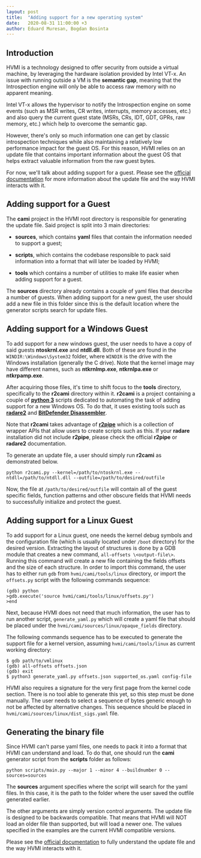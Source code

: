 ```yaml
---
layout: post
title:  "Adding support for a new operating system"
date:   2020-08-31 11:00:00 +3
author: Eduard Muresan, Bogdan Bosinta
---
```


## Introduction

HVMI is a technology designed to offer security from outside a virtual
machine, by leveraging the hardware isolation provided by Intel VT-x. An
issue with running outside a VM is the **semantic gap**, meaning that
the Introspection engine will only be able to access raw memory with no
apparent meaning.

Intel VT-x allows the hypervisor to notify the Introspection engine on
some events (such as MSR writes, CR writes, interrupts, memory accesses,
etc.) and also query the current guest state (MSRs, CRs, IDT, GDT,
GPRs, raw memory, etc.) which help to overcome the semantic gap.

However, there's only so much information one can get by classic
introspection techniques while also maintaining a relatively low
performance impact for the guest OS. For this reason, HVMI relies on an
update file that contains important information about the guest OS that
helps extract valuable information from the raw guest bytes. 

For now, we'll talk about adding support for a guest. Please see the
[official documentation](http://hvmi.readthedocs.io) for more information about
the update file and the way HVMI interacts with it.

## Adding support for a Guest

The **cami** project in the HVMI root directory is responsible for
generating the update file. Said project is split into 3 main
directories:

- **sources**, which contains **yaml** files that contain the information needed to support a guest;

- **scripts**, which contains the codebase responsible to pack said information into a format that will later be loaded by HVMI;

- **tools** which contains a number of utilities to make life easier when adding support for a guest.

The **sources** directory already contains a couple of yaml files
that describe a number of guests. When adding support for a new guest,
the user should add a new file in this folder since this is the default
location where the generator scripts search for update files.

## Adding support for a Windows Guest

To add support for a new windows guest, the user needs to have a copy of
said guests **ntoskrnl.exe** and **ntdll.dll**. Both of these are found
in the `WINDIR:\Windows\System32` folder, where `WINDIR` is the
drive with the Windows installation (generally the C drive). Note that
the kernel image may have different names, such as **ntkrnlmp.exe**,
**ntkrnlpa.exe** or **ntkrpamp.exe**.

After acquiring those files, it's time to shift focus to the **tools**
directory, specifically to the **r2cami** directory within it.
**r2cami** is a project containing a couple of [**python 3**](https://www.python.org/downloads/) 
scripts dedicated to automating the task of adding support
for a new Windows OS. To do that, it uses existing tools such as
[**radare2**](https://rada.re/n/) and [**BitDefender Disassembler**](https://github.com/bitdefender/bddisasm).

Note that **r2cami** takes advantage of [**r2pipe**](https://github.com/radareorg/radare2-r2pipe) 
which is a collection of wrapper APIs that allow users to create scripts
such as this. If your **radare** installation did not include
**r2pipe**, please check the official **r2pipe** or **radare2**
documentation.

To generate an update file, a user should simply run **r2cami** as
demonstrated below.

```console
python r2cami.py --kernel=/path/to/ntoskrnl.exe --ntdll=/path/to/ntdll.dll --outfile=/path/to/desired/outfile
```

Now, the file at `/path/to/desired/outfile` will contain all of the
guest specific fields, function patterns and other obscure fields that
HVMI needs to successfully initialize and protect the guest.

## Adding support for a Linux Guest

To add support for a Linux guest, one needs the kernel debug symbols and 
the configuration file (which is usually located under `/boot` directory) for
the desired version. Extracting the layout of structures is done by a
GDB module that creates a new command, `all-offsets \<output-file\>`.
Running this command will create a new file containing the fields
offsets and the size of each structure. In order to import this command,
the user has to either run `gdb` from `hvmi/cami/tools/linux` directory, or
import the `offsets.py` script with the following commands sequence:

```console
(gdb) python
>gdb.execute('source hvmi/cami/tools/linux/offsets.py')
>end
```

Next, because HVMI does not need that much information, the user has to
run another script, `generate_yaml.py` which will create a yaml file that
should be placed under the `hvmi/cami/sources/linux/opaque_fields`
directory.

The following commands sequence has to be executed to generate the
support file for a kernel version, assuming `hvmi/cami/tools/linux` as
current working directory:

```console
$ gdb path/to/vmlinux
(gdb) all-offsets offsets.json
(gdb) exit
$ python3 generate_yaml.py offsets.json supported_os.yaml config-file
```

HVMI also requires a signature for the very first page from the
kernel code section. There is no tool able to generate this yet, so
this step must be done manually. The user needs to select a sequence of
bytes generic enough to not be affected by alternative changes. This
sequence should be placed in `hvmi/cami/sources/linux/dist_sigs.yaml`
file.

## Generating the binary file

Since HVMI can't parse yaml files, one needs to pack it into a format
that HVMI can understand and load. To do that, one should run the
**cami** generator script from the **scripts** folder as follows:

```console
python scripts/main.py --major 1 --minor 4 --buildnumber 0 --sources=sources
```

The **sources** argument specifies where the script will search for the
yaml files. In this case, it is the path to the folder where the
user saved the outfile generated earlier.

The other arguments are simply version control arguments. The update
file is designed to be backwards compatible. That means that HVMI
will NOT load an older file than supported, but will load a newer one.
The values specified in the examples are the current HVMI compatible
versions.

Please see the [official documentation](http://hvmi.readthedocs.io) to fully
understand the update file and the way HVMI interacts with it.
